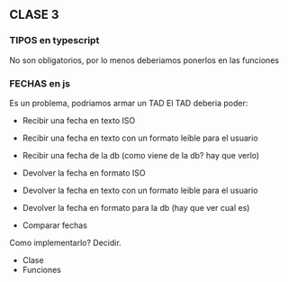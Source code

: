 ## CLASE 3

### TIPOS en typescript
No son obligatorios, por lo menos deberiamos ponerlos en las funciones

### FECHAS en js
Es un problema, podriamos armar un TAD
El TAD deberia poder:
- Recibir una fecha en texto ISO
- Recibir una fecha en texto con un formato leible para el usuario
- Recibir una fecha de la db (como viene de la db? hay que verlo)

- Devolver la fecha en formato ISO
- Devolver la fecha en texto con un formato leible para el usuario
- Devolver la fecha en formato para la db (hay que ver cual es)

- Comparar fechas

Como implementarlo? Decidir.
- Clase
- Funciones